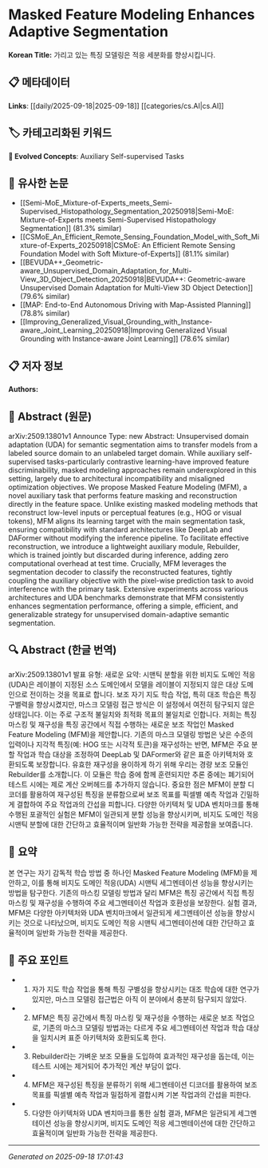 
# Masked Feature Modeling Enhances Adaptive Segmentation

**Korean Title:** 가리고 있는 특징 모델링은 적응 세분화를 향상시킵니다.

## 📋 메타데이터

**Links**: [[daily/2025-09-18|2025-09-18]] [[categories/cs.AI|cs.AI]]

## 🏷️ 카테고리화된 키워드
**🚀 Evolved Concepts**: Auxiliary Self-supervised Tasks

## 🔗 유사한 논문
- [[Semi-MoE_Mixture-of-Experts_meets_Semi-Supervised_Histopathology_Segmentation_20250918|Semi-MoE: Mixture-of-Experts meets Semi-Supervised Histopathology Segmentation]] (81.3% similar)
- [[CSMoE_An_Efficient_Remote_Sensing_Foundation_Model_with_Soft_Mixture-of-Experts_20250918|CSMoE: An Efficient Remote Sensing Foundation Model with Soft Mixture-of-Experts]] (81.1% similar)
- [[BEVUDA++_Geometric-aware_Unsupervised_Domain_Adaptation_for_Multi-View_3D_Object_Detection_20250918|BEVUDA++: Geometric-aware Unsupervised Domain Adaptation for Multi-View 3D Object Detection]] (79.6% similar)
- [[MAP: End-to-End Autonomous Driving with Map-Assisted Planning]] (78.8% similar)
- [[Improving_Generalized_Visual_Grounding_with_Instance-aware_Joint_Learning_20250918|Improving Generalized Visual Grounding with Instance-aware Joint Learning]] (78.6% similar)

## 📋 저자 정보

**Authors:** 

## 📄 Abstract (원문)

arXiv:2509.13801v1 Announce Type: new 
Abstract: Unsupervised domain adaptation (UDA) for semantic segmentation aims to transfer models from a labeled source domain to an unlabeled target domain. While auxiliary self-supervised tasks-particularly contrastive learning-have improved feature discriminability, masked modeling approaches remain underexplored in this setting, largely due to architectural incompatibility and misaligned optimization objectives. We propose Masked Feature Modeling (MFM), a novel auxiliary task that performs feature masking and reconstruction directly in the feature space. Unlike existing masked modeling methods that reconstruct low-level inputs or perceptual features (e.g., HOG or visual tokens), MFM aligns its learning target with the main segmentation task, ensuring compatibility with standard architectures like DeepLab and DAFormer without modifying the inference pipeline. To facilitate effective reconstruction, we introduce a lightweight auxiliary module, Rebuilder, which is trained jointly but discarded during inference, adding zero computational overhead at test time. Crucially, MFM leverages the segmentation decoder to classify the reconstructed features, tightly coupling the auxiliary objective with the pixel-wise prediction task to avoid interference with the primary task. Extensive experiments across various architectures and UDA benchmarks demonstrate that MFM consistently enhances segmentation performance, offering a simple, efficient, and generalizable strategy for unsupervised domain-adaptive semantic segmentation.

## 🔍 Abstract (한글 번역)

arXiv:2509.13801v1 발표 유형: 새로운
요약: 시맨틱 분할을 위한 비지도 도메인 적응(UDA)은 레이블이 지정된 소스 도메인에서 모델을 레이블이 지정되지 않은 대상 도메인으로 전이하는 것을 목표로 합니다. 보조 자기 지도 학습 작업, 특히 대조 학습은 특징 구별력을 향상시켰지만, 마스크 모델링 접근 방식은 이 설정에서 여전히 탐구되지 않은 상태입니다. 이는 주로 구조적 불일치와 최적화 목표의 불일치로 인합니다. 저희는 특징 마스킹 및 재구성을 특징 공간에서 직접 수행하는 새로운 보조 작업인 Masked Feature Modeling (MFM)을 제안합니다. 기존의 마스크 모델링 방법은 낮은 수준의 입력이나 지각적 특징(예: HOG 또는 시각적 토큰)을 재구성하는 반면, MFM은 주요 분할 작업과 학습 대상을 조정하여 DeepLab 및 DAFormer와 같은 표준 아키텍처와 호환되도록 보장합니다. 유효한 재구성을 용이하게 하기 위해 우리는 경량 보조 모듈인 Rebuilder를 소개합니다. 이 모듈은 학습 중에 함께 훈련되지만 추론 중에는 폐기되어 테스트 시에는 제로 계산 오버헤드를 추가하지 않습니다. 중요한 점은 MFM이 분할 디코더를 활용하여 재구성된 특징을 분류함으로써 보조 목표를 픽셀별 예측 작업과 긴밀하게 결합하여 주요 작업과의 간섭을 피합니다. 다양한 아키텍처 및 UDA 벤치마크를 통해 수행된 포괄적인 실험은 MFM이 일관되게 분할 성능을 향상시키며, 비지도 도메인 적응 시맨틱 분할에 대한 간단하고 효율적이며 일반화 가능한 전략을 제공함을 보여줍니다.

## 📝 요약

본 연구는 자기 감독적 학습 방법 중 하나인 Masked Feature Modeling (MFM)을 제안하고, 이를 통해 비지도 도메인 적응(UDA) 시맨틱 세그멘테이션 성능을 향상시키는 방법을 탐구한다. 기존의 마스킹 모델링 방법과 달리 MFM은 특징 공간에서 직접 특징 마스킹 및 재구성을 수행하여 주요 세그멘테이션 작업과 호환성을 보장한다. 실험 결과, MFM은 다양한 아키텍처와 UDA 벤치마크에서 일관되게 세그멘테이션 성능을 향상시키는 것으로 나타났으며, 비지도 도메인 적응 시맨틱 세그멘테이션에 대한 간단하고 효율적이며 일반화 가능한 전략을 제공한다.

## 🎯 주요 포인트

- 1. 자가 지도 학습 작업을 통해 특징 구별성을 향상시키는 대조 학습에 대한 연구가 있지만, 마스크 모델링 접근법은 아직 이 분야에서 충분히 탐구되지 않았다.

- 2. MFM은 특징 공간에서 특징 마스킹 및 재구성을 수행하는 새로운 보조 작업으로, 기존의 마스크 모델링 방법과는 다르게 주요 세그멘테이션 작업과 학습 대상을 일치시켜 표준 아키텍처와 호환되도록 한다.

- 3. Rebuilder라는 가벼운 보조 모듈을 도입하여 효과적인 재구성을 돕는데, 이는 테스트 시에는 제거되어 추가적인 계산 부담이 없다.

- 4. MFM은 재구성된 특징을 분류하기 위해 세그멘테이션 디코더를 활용하여 보조 목표를 픽셀별 예측 작업과 밀접하게 결합시켜 기본 작업과의 간섭을 피한다.

- 5. 다양한 아키텍처와 UDA 벤치마크를 통한 실험 결과, MFM은 일관되게 세그멘테이션 성능을 향상시키며, 비지도 도메인 적응 세그멘테이션에 대한 간단하고 효율적이며 일반화 가능한 전략을 제공한다.

---

*Generated on 2025-09-18 17:01:43*